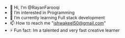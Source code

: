 - 👋 Hi, I’m @RayanFarooqi
- 👀 I’m interested in Programming
- 🌱 I’m currently learning Full stack development
- 📫 How to reach me "ishwakeel50@gmail.com"
- ⚡ Fun fact: Im a talented and very fast creative learner

<!---
RayanFarooqi/RayanFarooqi is a ✨ special ✨ repository because its `README.md` (this file) appears on your GitHub profile.
You can click the Preview link to take a look at your changes.
--->

